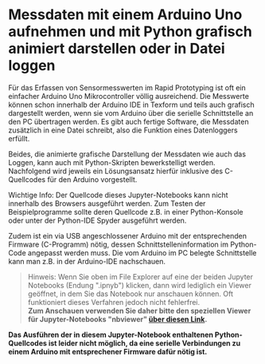 # Messdaten mit einem Arduino Uno aufnehmen und mit Python grafisch animiert darstellen oder in Datei loggen

Für das Erfassen von Sensormesswerten im Rapid Prototyping ist oft ein einfacher Arduino Uno Mikrocontroller völlig ausreichend. Die Messwerte können schon innerhalb der Arduino IDE in Texform und teils auch grafisch dargestellt werden, wenn sie vom Arduino über die serielle Schnittstelle an den PC übertragen werden.
Es gibt auch fertige Software, die Messdaten zusätzlich in eine Datei schreibt, also die Funktion eines Datenloggers erfüllt.

Beides, die animierte grafische Darstellung der Messdaten wie auch das Loggen, kann auch mit Python-Skripten bewerkstelligt werden. Nachfolgend wird jeweils ein Lösungsansatz hierfür inklusive des C-Quellcodes für den Arduino vorgestellt.

Wichtige Info:
Der Quellcode dieses Jupyter-Notebooks kann nicht innerhalb des Browsers ausgeführt werden. Zum Testen der Beispielprogramme sollte deren Quellcode z.B. in einer Python-Konsole oder unter der Python-IDE Spyder ausgeführt werden.

Zudem ist ein via USB angeschlossener Arduino mit der entsprechenden Firmware (C-Programm) nötig, dessen Schnittstelleninformation im Python-Code angepasst werden muss. Die vom Arduino im PC belegte Schnittstelle kann man z.B. in der Arduino-IDE nachschauen.  

> Hinweis: Wenn Sie oben im File Explorer auf eine der beiden Jupyter Notebooks (Endung ".ipnyb") klicken, dann wird lediglich ein Viewer geöffnet, in dem Sie das Notebook nur anschauen können. Oft funktioniert dieses Verfahren jedoch nicht fehlerfrei.  
**Zum Anschauen verwenden Sie daher bitte den speziellen Viewer für Jupyter-Notebooks "nbviewer" [über diesen Link](https://nbviewer.jupyter.org/github/StefanMack/ArduDataLogDisp/blob/master/ArduDataLogDisp.ipynb).**

**Das Ausführen der in diesem Jupyter-Notebook enthaltenen Python-Quellcodes ist leider nicht möglich, da eine serielle Verbindungen zu einem Arduino mit entsprechener Firmware dafür nötig ist.**
